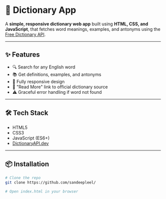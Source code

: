 # 📖 Dictionary App

A **simple, responsive dictionary web app** built using **HTML, CSS, and JavaScript**, that fetches word meanings, examples, and antonyms using the [Free Dictionary API](https://dictionaryapi.dev/).

---

## ✨ Features

- 🔍 Search for any English word
- 📚 Get definitions, examples, and antonyms
- 📱 Fully responsive design
- 🔗 "Read More" link to official dictionary source
- ⚠️ Graceful error handling if word not found

---



## 🛠️ Tech Stack

- HTML5  
- CSS3  
- JavaScript (ES6+)  
- [DictionaryAPI.dev](https://dictionaryapi.dev)

---


## 📦 Installation

```bash
# Clone the repo
git clone https://github.com/sandeepleel/

# Open index.html in your browser
